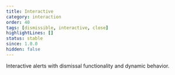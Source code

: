 ```yaml
---
title: Interactive
category: interaction
order: 40
tags: [dismissible, interactive, close]
highlightLines: []
status: stable
since: 1.0.0
hidden: false
---
```


Interactive alerts with dismissal functionality and dynamic behavior.

